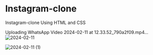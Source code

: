 # Instagram-clone
Instagram-clone Using HTML and CSS


Uploading WhatsApp Video 2024-02-11 at 12.33.52_790a2f09.mp4…
![2024-02-11](https://github.com/Sarahthedevelopr/Instagram-clone/assets/146328414/a8d3e2a0-e196-4170-9ba6-e7c9e5771b20)

![2024-02-11 (1)](https://github.com/Sarahthedevelopr/Instagram-clone/assets/146328414/915e92bf-2d65-480e-b225-fb48a0f6183a)
